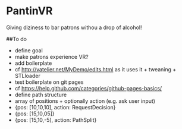 # PantinVR
Giving diziness to bar patrons withou a drop of alcohol!

##To do
* define goal
 * make patrons experience VR?
* add boilerplate
 * cf http://vatelier.net/MyDemo/edits.html as it uses it + tweaning + STLloader
* test boilerplate on git pages
 * cf https://help.github.com/categories/github-pages-basics/
* define path structure
 * array of positions + optionally action (e.g. ask user input)
  * {pos: [10,10,10], action: RequestDecision}
  * {pos: [15,10,05]}
  * {pos: [15,10,-5], action: PathSplit}
